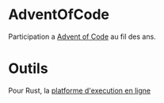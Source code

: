 # AdventOfCode
Participation a [Advent of Code](https://adventofcode.com/) au fil des ans.

# Outils
Pour Rust, la [platforme d'execution en ligne](https://play.rust-lang.org/)
